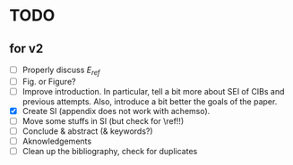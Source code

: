 # TODO

## for v2

- [ ] Properly discuss $E_{ref}$
- [ ] Fig. or Figure?
- [ ] Improve introduction. In particular, tell a bit more about SEI of CIBs and previous attempts. Also, introduce a bit better the goals of the paper.
- [x] Create SI (appendix does not work with achemso).
- [ ] Move some stuffs in SI (but check for \ref!!)
- [ ] Conclude & abstract (& keywords?)
- [ ] Aknowledgements
- [ ] Clean up the bibliography, check for duplicates
